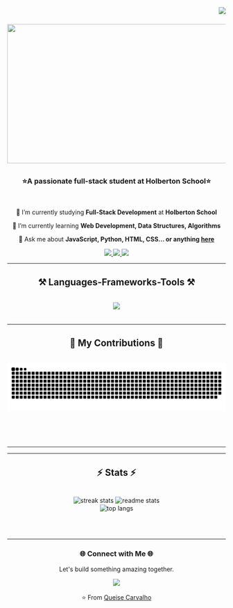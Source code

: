 <img align="right" src="https://visitor-badge.laobi.icu/badge?page_id=Qcarvalhooliveira.Qcarvalhooliveira" />

<h1 align="center">
    <img src="https://github.com/Qcarvalhooliveira/Qcarvalhooliveira/blob/master/image/Hi%20There!.gif" style="height: 20rem; width: 50rem;"/>
</h1>

<h3 align="center">⭐️A passionate full-stack student at Holberton School⭐️</h3>

<br/>

<div align="center">
 
 🔭 I’m currently studying **Full-Stack Development** at **Holberton School**
 
 🌱 I’m currently learning **Web Development, Data Structures, Algorithms**

💬 Ask me about **JavaScript, Python, HTML, CSS... or anything [here](https://github.com/Qcarvalhooliveira/Qcarvalhooliveira/issues)**

 </div>
 
<div align="center"> 
  <a href="mailto:queisecarvalhodev@gmail.com">
    <img src="https://img.shields.io/badge/Gmail-333333?style=for-the-badge&logo=gmail&logoColor=red" />
  </a>
  <a href="https://www.linkedin.com/in/queise-carvalho-de-oliveira-50359749/" target="_blank">
    <img src="https://img.shields.io/badge/LinkedIn-0077B5?style=for-the-badge&logo=linkedin&logoColor=white" target="_blank" />
  </a>
  <a href="https://github.com/Qcarvalhooliveira" target="_blank">
     <img src="https://img.shields.io/badge/GitHub-100000?style=for-the-badge&logo=github&logoColor=white" target="_blank" />
  </a>
</div>

<hr/>
 
<h2 align="center">⚒️ Languages-Frameworks-Tools ⚒️</h2>
<br/>
<div align="center">
    <img src="https://skillicons.dev/icons?i=c,js,typescript,python,html,css,bootstrap,react,nodejs,mysql,git,github,vscode" /><br>
</div>

<br/>
<hr/>


<div align="center">
  <h2>🌟 My Contributions 🌟</h2>
  <br>
  <img alt="snake eating my contributions" src="https://github.com/Qcarvalhooliveira/Qcarvalhooliveira/blob/output/github-contribution-grid-snake.svg" />
  
  <br/><br/><br/>
</div>

<hr/>

<hr/>

<h2 align="center">⚡ Stats ⚡</h2>
<br>
<div align=center>
  <img width=390 src="https://streak-stats.demolab.com/?user=Qcarvalhooliveira&count_private=true&theme=react&border_radius=10" alt="streak stats"/>
  <img width=390 src="https://github-readme-stats.vercel.app/api?username=Qcarvalhooliveira&count_private=true&show_icons=true&theme=react&rank_icon=github&border_radius=10" alt="readme stats" />
  <br/>
  <img width=325 align="center" src="https://github-readme-stats.vercel.app/api/top-langs/?username=Qcarvalhooliveira&hide=HTML&langs_count=8&layout=compact&theme=react&border_radius=10&size_weight=0.5&count_weight=0.5&exclude_repo=github-readme-stats" alt="top langs" />
</div>

<br/><br/>

<hr/>

<div align="center">
    <h3>🌐 Connect with Me 🌐</h3>
    <p>Let's build something amazing together.</p>
    <a href="https://discord.gg/MsKE63YqUY" target="_blank">
    <img src="https://img.shields.io/badge/Join_Discord-7289DA?style=for-the-badge&logo=discord&logoColor=white" />
    </a>
</div>

<div align="center">
    <p>⭐️ From <a href="https://github.com/Qcarvalhooliveira?tab=repositories">Queise Carvalho</a></p>
</div>

